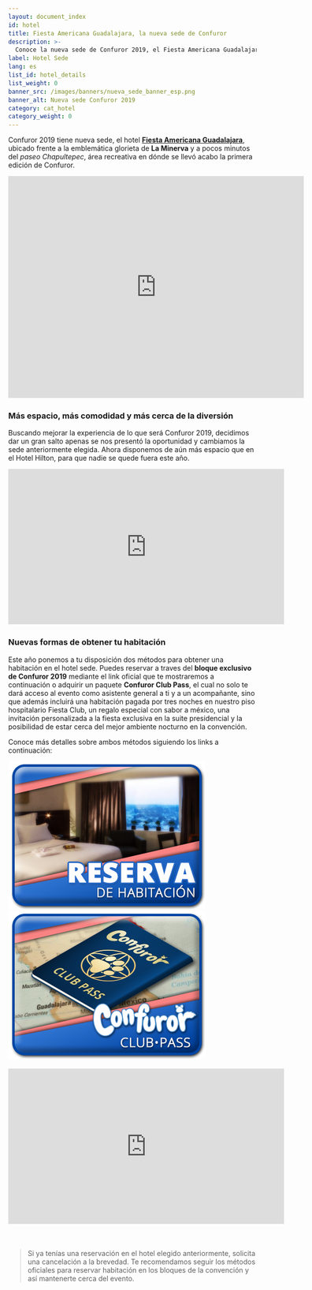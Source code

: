 ```yaml
---
layout: document_index
id: hotel
title: Fiesta Americana Guadalajara, la nueva sede de Confuror
description: >-
  Conoce la nueva sede de Confuror 2019, el Fiesta Americana Guadalajara. Más detalles aquí.
label: Hotel Sede
lang: es
list_id: hotel_details
list_weight: 0
banner_src: /images/banners/nueva_sede_banner_esp.png
banner_alt: Nueva sede Confuror 2019
category: cat_hotel
category_weight: 0
---
```


Confuror 2019 tiene nueva sede, el hotel [**Fiesta Americana Guadalajara**](https://www.fiestamericana.com/web/fiesta-americana-guadalajara), ubicado frente a la emblemática glorieta de **La Minerva** y a pocos minutos del _paseo Chapultepec_, área recreativa en dónde se llevó acabo la primera edición de Confuror.

<div class="container text-center">
<iframe src="https://www.google.com/maps/embed?pb=!1m18!1m12!1m3!1d3732.902335815756!2d-103.39141904932883!3d20.673551986124092!2m3!1f0!2f0!3f0!3m2!1i1024!2i768!4f13.1!3m3!1m2!1s0x8428ae71e6b99a17%3A0x5185c5481c56db17!2sFiesta+Americana+Guadalajara!5e0!3m2!1ses-419!2smx!4v1545375492051" width="600" height="450" frameborder="0" style="border:0" allowfullscreen></iframe>
</div>

### Más espacio, más comodidad y más cerca de la diversión

Buscando mejorar la experiencia de lo que será Confuror 2019, decidimos dar un gran salto apenas se nos presentó la oportunidad y cambiamos la sede anteriormente elegida. Ahora disponemos de aún más espacio que en el Hotel Hilton, para que nadie se quede fuera este año.

<div class="container text-center">
<iframe width="560" height="315" src="https://www.youtube.com/embed/n1m5c2YWOEU" frameborder="0" allow="accelerometer; autoplay; encrypted-media; gyroscope; picture-in-picture" allowfullscreen></iframe>
</div>

### Nuevas formas de obtener tu habitación

Este año ponemos a tu disposición dos métodos para obtener una habitación en el hotel sede. Puedes reservar a traves del **bloque exclusivo de Confuror 2019** mediante el link oficial que te mostraremos a continuación o adquirir un paquete **Confuror Club Pass**, el cual no solo te dará acceso al evento como asistente general a ti y a un acompañante, sino que además incluirá una habitación pagada por tres noches en nuestro piso hospitalario Fiesta Club, un regalo especial con sabor a méxico, una invitación personalizada a la fiesta exclusiva en la suite presidencial y la posibilidad de estar cerca del mejor ambiente nocturno en la convención.

Conoce más detalles sobre ambos métodos siguiendo los links a continuación:

<div class="container">
  <div class="row">
    <div class="col-md-6">
      <a href="/es/hotel/reserva/"><img class="img-fluid" src="/images/ui/btn_reserva.png" alt="Reservas en el Hotel"></a>
    </div>
    <div class="col-md-6">
      <a href="/es/hotel/club_pass/"><img class="img-fluid" src="/images/ui/btn_club-pass.png" alt="Confuror Club Pass"></a>
    </div>
  </div>
</div>

<br>

<div class="container text-center">
<iframe width="560" height="315" src="https://www.youtube.com/embed/MIo2xpVIGBQ" frameborder="0" allow="accelerometer; autoplay; encrypted-media; gyroscope; picture-in-picture" allowfullscreen></iframe>
</div>


<br>
<br>

> Si ya tenías una reservación en el hotel elegido anteriormente, solicita una cancelación a la brevedad. Te recomendamos seguir los métodos oficiales para reservar habitación en los bloques de la convención y así mantenerte cerca del evento.